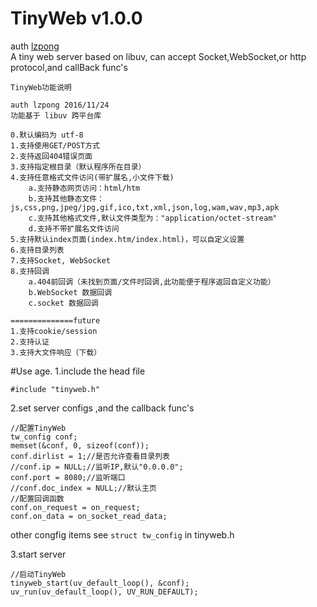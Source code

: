 # TinyWeb v1.0.0
auth [lzpong](https://github.com/lzpong)  
A tiny web server based on libuv, can accept Socket,WebSocket,or http protocol,and callBack func's
```
TinyWeb功能说明

auth lzpong 2016/11/24
功能基于 libuv 跨平台库

0.默认编码为 utf-8
1.支持使用GET/POST方式
2.支持返回404错误页面
3.支持指定根目录（默认程序所在目录）
4.支持任意格式文件访问(带扩展名,小文件下载)
	a.支持静态网页访问：html/htm
	b.支持其他静态文件：js,css,png,jpeg/jpg,gif,ico,txt,xml,json,log,wam,wav,mp3,apk
	c.支持其他格式文件,默认文件类型为："application/octet-stream"
	d.支持不带扩展名文件访问
5.支持默认index页面(index.htm/index.html)，可以自定义设置
6.支持目录列表
7.支持Socket, WebSocket
8.支持回调
	a.404前回调（未找到页面/文件时回调,此功能便于程序返回自定义功能）
	b.WebSocket 数据回调
	c.socket 数据回调

==============future
1.支持cookie/session
2.支持认证
3.支持大文件响应（下载）
```
#Use age.
1.include the head file
```
#include "tinyweb.h"
```
2.set server configs ,and the callback func's
```
//配置TinyWeb
tw_config conf;
memset(&conf, 0, sizeof(conf));
conf.dirlist = 1;//是否允许查看目录列表
//conf.ip = NULL;//监听IP,默认"0.0.0.0";
conf.port = 8080;//监听端口
//conf.doc_index = NULL;//默认主页
//配置回调函数
conf.on_request = on_request;
conf.on_data = on_socket_read_data;
```
other congfig items see `struct tw_config` in tinyweb.h

3.start server
```
//启动TinyWeb
tinyweb_start(uv_default_loop(), &conf);
uv_run(uv_default_loop(), UV_RUN_DEFAULT);
```
